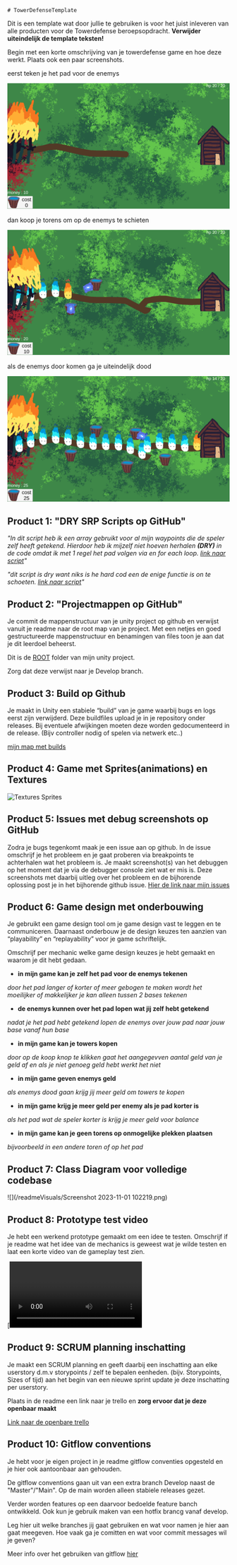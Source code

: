 	# TowerDefenseTemplate
Dit is een template wat door jullie te gebruiken is voor het juist inleveren van alle producten voor de Towerdefense beroepsopdracht. **Verwijder uiteindelijk de template teksten!**

Begin met een korte omschrijving van je towerdefense game en hoe deze werkt. Plaats ook een paar screenshots.

eerst teken je het pad voor de enemys

![drawing path](/readmeVisuals/screenshotDrawing.png)

dan koop je torens om op de enemys te schieten

![shooting enemys](/readmeVisuals/screenshotShooting.png)

als de enemys door komen ga je uiteindelijk dood

![dying](/readmeVisuals/screenshotDyine.png)


## Product 1: "DRY SRP Scripts op GitHub"

*"In dit script heb ik een array gebruikt voor al mijn waypoints die de speler zelf heeft getekend. Hierdoor heb ik mijzelf niet hoeven herhalen **(DRY)** in de code omdat ik met 1 regel het pad volgen via en for each loop.
[link naar script](/fire_defence/Assets/scripts/enemys/waypointFolower.cs)"*


*"dit script is dry want niks is he hard cod een de enige functie is on te schoeten.
[link naar script](/fire_defence/Assets/scripts/towers/shoot.cs)"*

## Product 2: "Projectmappen op GitHub"

Je commit de mappenstructuur van je unity project op github en verwijst vanuit je readme naar de root map van je project. Met een netjes en goed gestructureerde mappenstructuur en benamingen van files toon je aan dat je dit leerdoel beheerst. 

Dit is de [ROOT](/fire_defence/) folder van mijn unity project.

Zorg dat deze verwijst naar je Develop branch.

## Product 3: Build op Github

Je maakt in Unity een stabiele “build” van je game waarbij bugs en logs eerst zijn verwijderd. Deze buildfiles upload je in je repository onder releases.  Bij eventuele afwijkingen moeten deze worden gedocumenteerd in de release. (Bijv controller nodig of spelen via netwerk etc..) 

[mijn map met builds](/builds/fire_defence_0.1)

## Product 4: Game met Sprites(animations) en Textures 

![Textures Sprites](/readmeVisuals/20231031-2149-32.0428050.gif)

## Product 5: Issues met debug screenshots op GitHub 

Zodra je bugs tegenkomt maak je een issue aan op github. In de issue omschrijf je het probleem en je gaat proberen via breakpoints te achterhalen wat het probleem is. Je maakt screenshot(s) van het debuggen op het moment dat je via de debugger console ziet wat er mis is. Deze screenshots met daarbij uitleg over het probleem en de bijhorende oplossing post je in het bijhorende github issue. 
[Hier de link naar mijn issues]()

## Product 6: Game design met onderbouwing 

Je gebruikt een game design tool om je game design vast te leggen en te communiceren. Daarnaast onderbouw je de design keuzes ten aanzien van “playability” en “replayability” voor je game schriftelijk. 


Omschrijf per mechanic welke game design keuzes je hebt gemaakt en waarom je dit hebt gedaan.

*  **in mijn game kan je zelf het pad voor de enemys tekenen** 

*door het pad langer of korter of meer gebogen te maken wordt het moeilijker of makkelijker je kan alleen tussen 2 bases tekenen*

*  **de enemys kunnen over het pad lopen wat jij zelf hebt getekend**

*nadat je het pad hebt getekend lopen de enemys over jouw pad naar jouw base vanaf hun base*

*  **in mijn game kan je towers kopen**

*door op de koop knop te klikken gaat het aangegevven aantal geld van je geld af en als je niet genoeg geld hebt werkt het niet*

*  **in mijn game geven enemys geld**

*als enemys dood gaan krijg jij meer geld om towers te kopen*

*  **in mijn game krijg je meer geld per enemy als je pad korter is**

*als het pad wat de speler korter is krijg je meer geld voor balance*

*  **in mijn game kan je geen torens op onmogelijke plekken plaatsen**

*bijvoorbeeld in een andere toren of op het pad*

## Product 7: Class Diagram voor volledige codebase 

![](/readmeVisuals/Screenshot 2023-11-01 102219.png)

## Product 8: Prototype test video
Je hebt een werkend prototype gemaakt om een idee te testen. Omschrijf if je readme wat het idee van de mechanics is geweest wat je wilde testen en laat een korte video van de gameplay test zien. 

[![example test video](/readmeVisuals/langeVid.mp4)

## Product 9: SCRUM planning inschatting 

Je maakt een SCRUM planning en geeft daarbij een inschatting aan elke userstory d.m.v storypoints / zelf te bepalen eenheden. (bijv. Storypoints, Sizes of tijd) aan het begin van een nieuwe sprint update je deze inschatting per userstory. 

Plaats in de readme een link naar je trello en **zorg ervoor dat je deze openbaar maakt**

[Link naar de openbare trello](https://trello.com/b/39beMbag/td-game)

## Product 10: Gitflow conventions

Je hebt voor je eigen project in je readme gitflow conventies opgesteld en je hier ook aantoonbaar aan gehouden. 

De gitflow conventions gaan uit van een extra branch Develop naast de "Master"/"Main". Op de main worden alleen stabiele releases gezet.

Verder worden features op een daarvoor bedoelde feature banch ontwikkeld. Ook kun je gebruik maken van een hotfix brancg vanaf develop.

Leg hier uit welke branches jij gaat gebruiken en wat voor namen je hier aan gaat meegeven. Hoe vaak ga je comitten en wat voor commit messages wil je geven?

Meer info over het gebruiken van gitflow [hier](https://www.atlassian.com/git/tutorials/comparing-workflows/gitflow-workflow)

